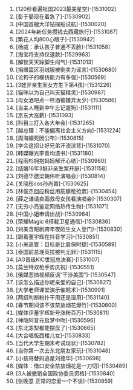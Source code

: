 
1. [120秒看遍祖国2023最美星空]-[1531002]
1. [彭于晏现在着急了]-[1530902]
1. [中国首艘大洋钻探船试航]-[1530020]
1. [2024年新任务攒钱去西藏旅行]-[1531087]
1. [繁花人均800心眼子]-[1530942]
1. [杨威：承认孩子普通不丢脸]-[1531058]
1. [淘宝将支持仅退款]-[1529963]
1. [解锁天天跺脚生闷气]-[1531013]
1. [捐赠震区羽绒服被倒卖为谣言]-[1530680]
1. [论狗子的模仿能力有多强]-[1530569]
1. [3娃非亲生案女方生下第4孩]-[1531226]
1. [猫咪以为自己叫天猫精灵]-[1530987]
1. [母女酒吧点一杯酒被嫌弃太少]-[1530586]
1. [当主人睡到中午忘记遛狗]-[1531111]
1. [京东大涨薪]-[1531093]
1. [科目三打入各大年会]-[1531265]
1. [越总理：不能偏离社会主义方向]-[1531224]
1. [周海媚死因公布]-[1530815]
1. [学会这招让好兄弟汗流浃背]-[1531070]
1. [韩媒曝光李善均遗书]-[1531180]
1. [程雨杉拥抱妈妈解开心结]-[1530960]
1. [结婚16年3娃非亲生案开庭]-[1531158]
1. [刘德华邀梁朝伟听演唱会]-[1530814]
1. [关晓彤cos孙尚香]-[1530625]
1. [林俊杰回应粉丝用筋膜枪抢票]-[1530454]
1. [薛之谦请卖画救母女孩看演唱会]-[1530307]
1. [无穷小亮鉴定网络热传生物]-[1531071]
1. [中国小姐申请出战]-[1530984]
1. [荣耀Magic 6搭载卫星通信]-[1530836]
1. [刘美含短剧跨年夜陌生女人登门]-[1530830]
1. [跟着董宇辉在抖音学习]-[1530851]
1. [小米高管：目标是比肩保时捷]-[1530589]
1. [泰国前总理英拉被判无罪]-[1531115]
1. [AG晋级KIC世冠总决赛]-[1531007]
1. [莫兰特双枪手势庆祝]-[1530551]
1. [俄媒恶搞视频反讽“干涉美国”]-[1530547]
1. [该怎么描述你呢亲爱的自己]-[1530827]
1. [大学老师课堂演示催眠术]-[1530991]
1. [两招判断粉扑干用还是湿用]-[1531140]
1. [春节期间该不该禁放烟花爆竹]-[1530600]
1. [媒体评董宇辉新号涨粉百万]-[1530811]
1. [神隐阿音元启梦中吻]-[1530596]
1. [东北冻梨都能摆盘了]-[1530665]
1. [大合唱版西楼儿女]-[1530833]
1. [当代大学生期末考试现状]-[1530782]
1. [当你第一次去东北朋友家玩]-[1531048]
1. [小孩哥替妈追星刘德华]-[1530698]
1. [媒体：借口安全禁放烟花是一刀切]-[1530489]
1. [3人被撤销全国政协委员资格]-[1530840]
1. [张晚意 正常的恋爱一个不谈]-[1530859]